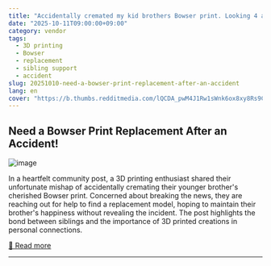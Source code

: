 ```yaml
---
title: "Accidentally cremated my kid brothers Bowser print. Looking 4 a replacement as I'm too scared to tell him."
date: "2025-10-11T09:00:00+09:00"
category: vendor
tags:
  - 3D printing
  - Bowser
  - replacement
  - sibling support
  - accident
slug: 20251010-need-a-bowser-print-replacement-after-an-accident
lang: en
cover: "https://b.thumbs.redditmedia.com/lQCDA_pwM4J1Rw1sWnk6ox8xy8Rs9CnqMiJWev3jaAM.jpg"
---
```


## Need a Bowser Print Replacement After an Accident!
![image](https://b.thumbs.redditmedia.com/lQCDA_pwM4J1Rw1sWnk6ox8xy8Rs9CnqMiJWev3jaAM.jpg)

In a heartfelt community post, a 3D printing enthusiast shared their unfortunate mishap of accidentally cremating their younger brother's cherished Bowser print. Concerned about breaking the news, they are reaching out for help to find a replacement model, hoping to maintain their brother's happiness without revealing the incident. The post highlights the bond between siblings and the importance of 3D printed creations in personal connections.

[🔗 Read more](https://www.reddit.com/r/3Dprinting/comments/1o33ceo/accidentally_cremated_my_kid_brothers_bowser/)

---